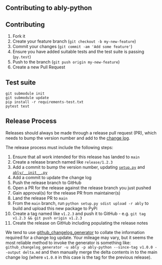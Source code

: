 Contributing to ably-python
-----------

## Contributing

1. Fork it
2. Create your feature branch (`git checkout -b my-new-feature`)
3. Commit your changes (`git commit -am 'Add some feature'`)
4. Ensure you have added suitable tests and the test suite is passing (`py.test`)
5. Push to the branch (`git push origin my-new-feature`)
6. Create a new Pull Request

## Test suite

```shell
git submodule init
git submodule update
pip install -r requirements-test.txt
pytest test
```

## Release Process

Releases should always be made through a release pull request (PR), which needs to bump the version number and add to the [change log](CHANGELOG.md).

The release process must include the following steps:

1. Ensure that all work intended for this release has landed to `main`
2. Create a release branch named like `release/1.2.3`
3. Add a commit to bump the version number, updating [`setup.py`](./setup.py) and [`ably/__init__.py`](./ably/__init__.py)
4. Add a commit to update the change log
5. Push the release branch to GitHub
6. Open a PR for the release against the release branch you just pushed
7. Gain approval(s) for the release PR from maintainer(s)
8. Land the release PR to `main`
9. From the `main` branch, run `python setup.py sdist upload -r ably` to build and upload this new package to PyPi
10. Create a tag named like `v1.2.3` and push it to GitHub - e.g. `git tag v1.2.3 && git push origin v1.2.3`
11. Create the release on GitHub including populating the release notes

We tend to use [github_changelog_generator](https://github.com/skywinder/Github-Changelog-Generator) to collate the information required for a change log update.
Your mileage may vary, but it seems the most reliable method to invoke the generator is something like:
`github_changelog_generator -u ably -p ably-python --since-tag v1.0.0 --output delta.md`
and then manually merge the delta contents in to the main change log (where `v1.0.0` in this case is the tag for the previous release).
